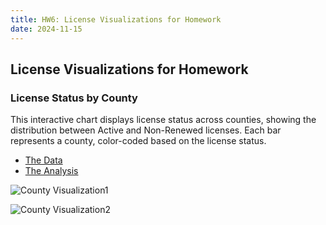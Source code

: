 ```yaml
---
title: HW6: License Visualizations for Homework
date: 2024-11-15
---
```


## License Visualizations for Homework

### License Status by County
This interactive chart displays license status across counties, showing the distribution between Active and Non-Renewed licenses. Each bar represents a county, color-coded based on the license status.

- [The Data](https://github.com/UIUC-iSchool-DataViz/is445_data/raw/main/licenses_fall2022.csv)
- [The Analysis](https://github.com/moiralala/moiralala.github.io/tree/main/python_notebooks/hw6.ipynb)

![County Visualization1](https://github.com/moiralala/moiralala.github.io/assets/pngs/visualization6-1.png)

![County Visualization2](https://github.com/moiralala/moiralala.github.io/assets/pngs/visualization6-2.png)